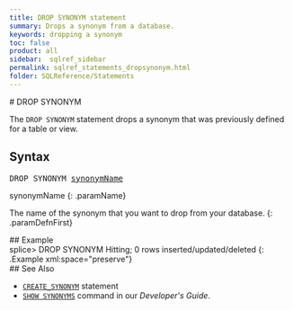 ```yaml
---
title: DROP SYNONYM statement
summary: Drops a synonym from a database.
keywords: dropping a synonym
toc: false
product: all
sidebar:  sqlref_sidebar
permalink: sqlref_statements_dropsynonym.html
folder: SQLReference/Statements
---
```

<section>
<div class="TopicContent" data-swiftype-index="true" markdown="1">
# DROP SYNONYM

The `DROP SYNONYM` statement drops a synonym that was previously defined
for a table or view.

## Syntax

<div class="fcnWrapperWide"><pre class="FcnSyntax">
DROP SYNONYM <a href="sqlref_identifiers_types.html#SynonymName">synonymName</a></pre>

</div>
<div class="paramList" markdown="1">
synonymName
{: .paramName}

The name of the synonym that you want to drop from your database.
{: .paramDefnFirst}

</div>
## Example

<div class="preWrapper" markdown="1">
    splice> DROP SYNONYM Hitting;
    0 rows inserted/updated/deleted
{: .Example xml:space="preserve"}

</div>
## See Also

* [`CREATE_SYNONYM`](sqlref_statements_createrole.html) statement
* [`SHOW SYNONYMS`](cmdlineref_showsynonyms.html) command in our
  *Developer's Guide*.

</div>
</section>
